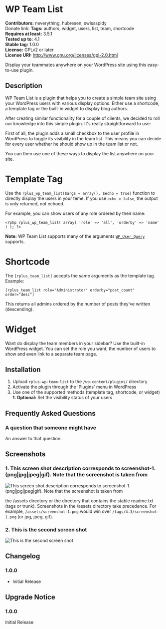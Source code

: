 # WP Team List #
**Contributors:** neverything, hubresen, swissspidy  
Donate link:
**Tags:** authors, widget, users, list, team, shortcode  
**Requires at least:** 3.5.1  
**Tested up to:** 4.1  
**Stable tag:** 1.0.0  
**License:** GPLv2 or later  
**License URI:** http://www.gnu.org/licenses/gpl-2.0.html  

Display your teammates anywhere on your WordPress site using this easy-to-use plugin.

## Description ##

WP Team List is a plugin that helps you to create a simple team site using your WordPress users with various display options. Either use a shortcode, a template tag or the built-in widget to display blog authors.

After creating similar functionality for a couple of clients, we decided to roll our knowledge into this simple plugin. It's really straightforward to use:

First of all, the plugin adds a small checkbox to the user profile in WordPress to toggle its visibility in the team list. This means you can decide for every user whether he should show up in the team list or not.

You can then use one of these ways to display the list anywhere on your site.

# Template Tag #

Use the `rplus_wp_team_list($args = array(), $echo = true)` function to directly display the users in your teme. If you use `echo = false`, the output is only returned, not echoed.

For example, you can show users of any role ordered by their name:

`<?php rplus_wp_team_list( array( 'role' => 'all', 'orderby' => 'name' ) ); ?>`

**Note:** WP Team List supports many of the arguments [`WP_User_Query`](http://codex.wordpress.org/Class_Reference/WP_User_Query "WordPress Codex Codex WP_User_Query") supports.  

# Shortcode #

The `[rplus_team_list]` accepts the same arguments as the template tag. Example:

`[rplus_team_list role="Administrator" orderby="post_count" order="desc"]`

This returns all admins ordered by the number of posts they've written (descending).

# Widget #

Want do display the team members in your sidebar? Use the built-in WordPress widget. You can set the role you want, the number of users to show and even link to a separate team page.

## Installation ##

1. Upload `rplus-wp-team-list` to the `/wp-content/plugins/` directory
1. Activate the plugin through the 'Plugins' menu in WordPress
1. Use one of the supported methods (template tag, shortcode, or widget)
**1. Optional:** Set the visibility status of your users  

## Frequently Asked Questions ##

### A question that someone might have ###

An answer to that question.

## Screenshots ##

### 1. This screen shot description corresponds to screenshot-1.(png|jpg|jpeg|gif). Note that the screenshot is taken from ###
![This screen shot description corresponds to screenshot-1.(png|jpg|jpeg|gif). Note that the screenshot is taken from](http://s.wordpress.org/extend/plugins/wp-team-list/screenshot-1.png)

the /assets directory or the directory that contains the stable readme.txt (tags or trunk). Screenshots in the /assets
directory take precedence. For example, `/assets/screenshot-1.png` would win over `/tags/4.3/screenshot-1.png`
(or jpg, jpeg, gif).
### 2. This is the second screen shot ###
![This is the second screen shot](http://s.wordpress.org/extend/plugins/wp-team-list/screenshot-2.png)


## Changelog ##

### 1.0.0 ###
* Initial Release

## Upgrade Notice ##

### 1.0.0 ###
Initial Release
